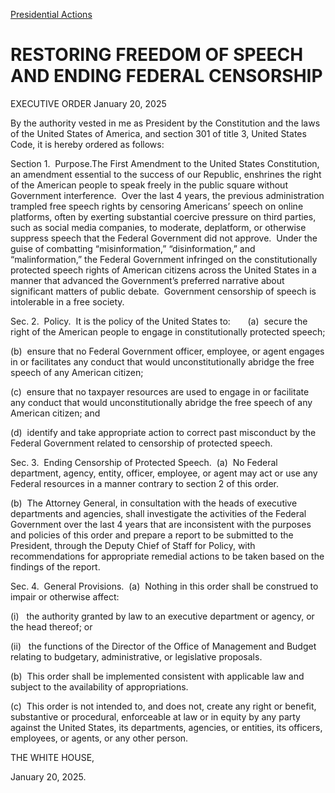 
[Presidential Actions](https://www.whitehouse.gov/presidential-actions/) 

RESTORING FREEDOM OF SPEECH AND ENDING FEDERAL CENSORSHIP
=========================================================

EXECUTIVE ORDER 
January 20, 2025 



By the authority vested in me as President by the Constitution and the laws of the United States of America, and section 301 of title 3, United States Code, it is hereby ordered as follows:

Section 1.  Purpose.The First Amendment to the United States Constitution, an amendment essential to the success of our Republic, enshrines the right of the American people to speak freely in the public square without Government interference.  Over the last 4 years, the previous administration trampled free speech rights by censoring Americans’ speech on online platforms, often by exerting substantial coercive pressure on third parties, such as social media companies, to moderate, deplatform, or otherwise suppress speech that the Federal Government did not approve.  Under the guise of combatting “misinformation,” “disinformation,” and “malinformation,” the Federal Government infringed on the constitutionally protected speech rights of American citizens across the United States in a manner that advanced the Government’s preferred narrative about significant matters of public debate.  Government censorship of speech is intolerable in a free society.

Sec. 2.  Policy.  It is the policy of the United States to:       (a)  secure the right of the American people to engage in constitutionally protected speech;

(b)  ensure that no Federal Government officer, employee, or agent engages in or facilitates any conduct that would unconstitutionally abridge the free speech of any American citizen;

(c)  ensure that no taxpayer resources are used to engage in or facilitate any conduct that would unconstitutionally abridge the free speech of any American citizen; and

(d)  identify and take appropriate action to correct past misconduct by the Federal Government related to censorship of protected speech.

Sec. 3.  Ending Censorship of Protected Speech.  (a)  No Federal department, agency, entity, officer, employee, or agent may act or use any Federal resources in a manner contrary to section 2 of this order.

(b)  The Attorney General, in consultation with the heads of executive departments and agencies, shall investigate the activities of the Federal Government over the last 4 years that are inconsistent with the purposes and policies of this order and prepare a report to be submitted to the President, through the Deputy Chief of Staff for Policy, with recommendations for appropriate remedial actions to be taken based on the findings of the report.

Sec. 4.  General Provisions.  (a)  Nothing in this order shall be construed to impair or otherwise affect:

(i)   the authority granted by law to an executive department or agency, or the head thereof; or

(ii)   the functions of the Director of the Office of Management and Budget relating to budgetary, administrative, or legislative proposals.

(b)  This order shall be implemented consistent with applicable law and subject to the availability of appropriations.

(c)  This order is not intended to, and does not, create any right or benefit, substantive or procedural, enforceable at law or in equity by any party against the United States, its departments, agencies, or entities, its officers, employees, or agents, or any other person.

THE WHITE HOUSE,

January 20, 2025.



